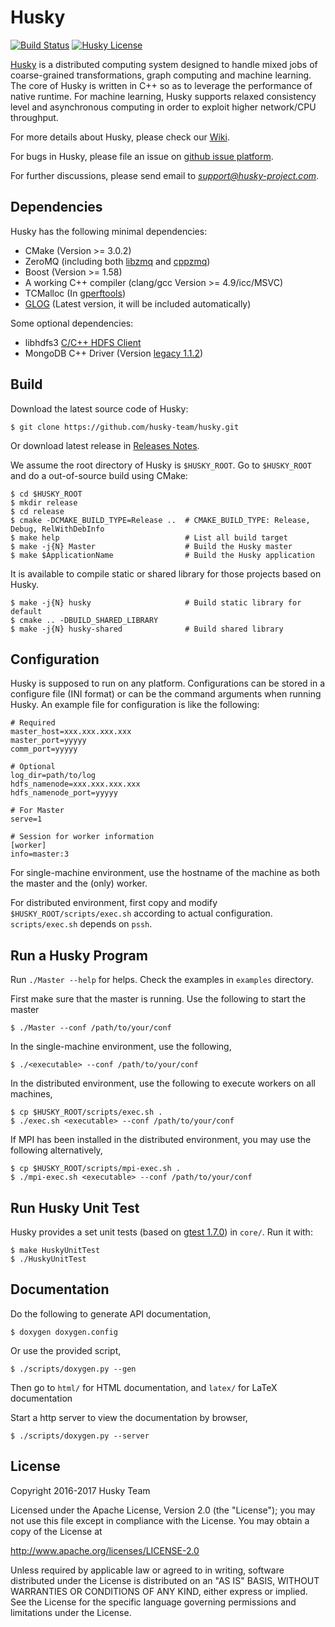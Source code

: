Husky
=======

[![Build Status](https://travis-ci.org/husky-team/husky.svg?branch=master)](https://travis-ci.org/husky-team/husky)
[![Husky License](https://img.shields.io/badge/license-Apache%202.0-blue.svg)](https://github.com/husky-team/husky/blob/master/LICENSE)

[Husky](http://www.husky-project.com/) is a distributed computing system designed to handle mixed jobs of coarse-grained transformations, graph computing and machine learning. The core of Husky is written in C++ so as to leverage the performance of native runtime. For machine learning, Husky supports relaxed consistency level and asynchronous computing in order to exploit higher network/CPU throughput.

For more details about Husky, please check our [Wiki](https://github.com/husky-team/husky/wiki).

For bugs in Husky, please file an issue on [github issue platform](https://github.com/husky-team/husky/issues).

For further discussions, please send email to *support@husky-project.com*.

Dependencies
-------------

Husky has the following minimal dependencies:

* CMake (Version >= 3.0.2)
* ZeroMQ (including both [libzmq](https://github.com/zeromq/libzmq) and [cppzmq](https://github.com/zeromq/cppzmq))
* Boost (Version >= 1.58)
* A working C++ compiler (clang/gcc Version >= 4.9/icc/MSVC)
* TCMalloc (In [gperftools](https://github.com/gperftools/gperftools))
* [GLOG](https://github.com/google/glog) (Latest version, it will be included automatically)

Some optional dependencies:

* libhdfs3 [C/C++ HDFS Client](https://github.com/Pivotal-Data-Attic/pivotalrd-libhdfs3)
* MongoDB C++ Driver (Version [legacy 1.1.2](https://github.com/mongodb/mongo-cxx-driver/tree/legacy))

Build
-----

Download the latest source code of Husky:

    $ git clone https://github.com/husky-team/husky.git

Or download latest release in [Releases Notes](https://github.com/husky-team/husky/releases).

We assume the root directory of Husky is `$HUSKY_ROOT`. Go to `$HUSKY_ROOT` and do a out-of-source build using CMake:

    $ cd $HUSKY_ROOT
    $ mkdir release
    $ cd release
    $ cmake -DCMAKE_BUILD_TYPE=Release ..  # CMAKE_BUILD_TYPE: Release, Debug, RelWithDebInfo
    $ make help                            # List all build target
    $ make -j{N} Master                    # Build the Husky master
    $ make $ApplicationName                # Build the Husky application

It is available to compile static or shared library for those projects based on Husky.

    $ make -j{N} husky                     # Build static library for default
    $ cmake .. -DBUILD_SHARED_LIBRARY
    $ make -j{N} husky-shared              # Build shared library

Configuration
-------------

Husky is supposed to run on any platform. Configurations can be stored in a configure file (INI format) or can be the command arguments when running Husky. An example file for configuration is like the following:

    # Required
    master_host=xxx.xxx.xxx.xxx
    master_port=yyyyy
    comm_port=yyyyy

    # Optional
    log_dir=path/to/log
    hdfs_namenode=xxx.xxx.xxx.xxx
    hdfs_namenode_port=yyyyy

    # For Master
    serve=1

    # Session for worker information
    [worker]
    info=master:3


For single-machine environment, use the hostname of the machine as both the master and the (only) worker.

For distributed environment, first copy and modify `$HUSKY_ROOT/scripts/exec.sh` according to actual configuration. `scripts/exec.sh` depends on `pssh`.

Run a Husky Program
--------------------

Run `./Master --help` for helps. Check the examples in `examples` directory.

First make sure that the master is running. Use the following to start the master

    $ ./Master --conf /path/to/your/conf

In the single-machine environment, use the following,

    $ ./<executable> --conf /path/to/your/conf

In the distributed environment, use the following to execute workers on all machines,

    $ cp $HUSKY_ROOT/scripts/exec.sh .
    $ ./exec.sh <executable> --conf /path/to/your/conf

If MPI has been installed in the distributed environment, you may use the following alternatively,

    $ cp $HUSKY_ROOT/scripts/mpi-exec.sh .
    $ ./mpi-exec.sh <executable> --conf /path/to/your/conf

Run Husky Unit Test
--------------------

Husky provides a set unit tests (based on [gtest 1.7.0](https://github.com/google/googletest)) in `core/`. Run it with:

    $ make HuskyUnitTest
    $ ./HuskyUnitTest

Documentation
---------------

Do the following to generate API documentation,

    $ doxygen doxygen.config

Or use the provided script,

    $ ./scripts/doxygen.py --gen

Then go to `html/` for HTML documentation, and `latex/` for LaTeX documentation

Start a http server to view the documentation by browser,

    $ ./scripts/doxygen.py --server

License
---------------

Copyright 2016-2017 Husky Team

Licensed under the Apache License, Version 2.0 (the "License");
you may not use this file except in compliance with the License.
You may obtain a copy of the License at

http://www.apache.org/licenses/LICENSE-2.0

Unless required by applicable law or agreed to in writing, software
distributed under the License is distributed on an "AS IS" BASIS,
WITHOUT WARRANTIES OR CONDITIONS OF ANY KIND, either express or implied.
See the License for the specific language governing permissions and
limitations under the License.
